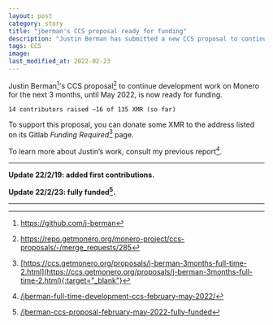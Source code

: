 ```yaml
---
layout: post
category: story
title: "jberman's CCS proposal ready for funding"
description: "Justin Berman has submitted a new CCS proposal to continue development work on Monero for the next 3 months, from February until May 2022."
tags: CCS
image: 
last_modified_at: 2022-02-23
---
```


Justin Berman[^1]'s CCS proposal[^2] to continue development work on Monero for the next 3 months, until May 2022, is now ready for funding.

```
14 contributors raised ~16 of 135 XMR (so far)
```

To support this proposal, you can donate some XMR to the address listed on its Gitlab *Funding Required*[^3] page.

To learn more about Justin’s work, consult my previous report[^4].

---

**Update 22/2/19: added first contributions.**

**Update 22/2/23: fully funded[^5].**

---

[^1]: https://github.com/j-berman
[^2]: https://repo.getmonero.org/monero-project/ccs-proposals/-/merge_requests/285
[^3]: [https://ccs.getmonero.org/proposals/j-berman-3months-full-time-2.html](https://ccs.getmonero.org/proposals/j-berman-3months-full-time-2.html){:target="_blank"}
[^4]: [/jberman-full-time-development-ccs-february-may-2022/](/jberman-full-time-development-ccs-february-may-2022/)
[^5]: [/jberman-ccs-proposal-february-may-2022-fully-funded](/jberman-ccs-proposal-february-may-2022-fully-funded)

